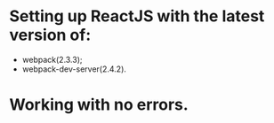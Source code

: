 # Setting up ReactJS with the latest version of:
-   webpack(2.3.3);
-   webpack-dev-server(2.4.2).

# Working with no errors.
